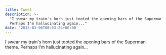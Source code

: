 ```yaml
---
title: Tweet
description: >-
  "I swear my train's horn just tooted the opening bars of the Superman theme.
  Perhaps I'm hallucinating again..."
date: '2013-03-06T08:03:24+00:00'
---
```

I swear my train's horn just tooted the opening bars of the Superman theme. Perhaps I'm hallucinating again...
